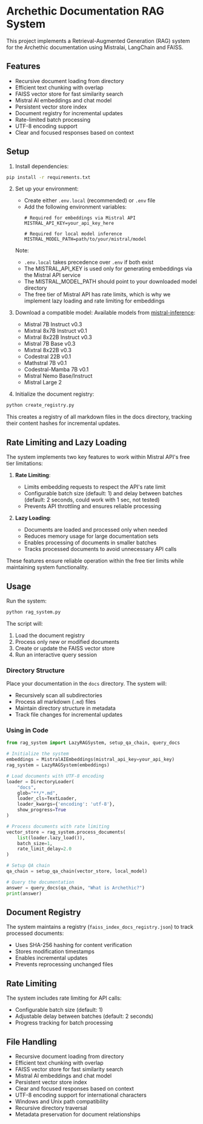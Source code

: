 # Archethic Documentation RAG System

This project implements a Retrieval-Augmented Generation (RAG) system for the Archethic documentation using Mistralai, LangChain and FAISS.

## Features

- Recursive document loading from directory
- Efficient text chunking with overlap
- FAISS vector store for fast similarity search
- Mistral AI embeddings and chat model
- Persistent vector store index
- Document registry for incremental updates
- Rate-limited batch processing
- UTF-8 encoding support
- Clear and focused responses based on context

## Setup

1. Install dependencies:
```bash
pip install -r requirements.txt
```

2. Set up your environment:
   - Create either `.env.local` (recommended) or `.env` file
   - Add the following environment variables:
     ```
     # Required for embeddings via Mistral API
     MISTRAL_API_KEY=your_api_key_here
     
     # Required for local model inference
     MISTRAL_MODEL_PATH=path/to/your/mistral/model
     ```
   Note: 
   - `.env.local` takes precedence over `.env` if both exist
   - The MISTRAL_API_KEY is used only for generating embeddings via the Mistral API service
   - The MISTRAL_MODEL_PATH should point to your downloaded model directory
   - The free tier of Mistral API has rate limits, which is why we implement lazy loading and rate limiting for embeddings

3. Download a compatible model:
   Available models from [mistral-inference](https://github.com/mistralai/mistral-inference):
   - Mistral 7B Instruct v0.3
   - Mixtral 8x7B Instruct v0.1
   - Mixtral 8x22B Instruct v0.3
   - Mistral 7B Base v0.3
   - Mixtral 8x22B v0.3
   - Codestral 22B v0.1
   - Mathstral 7B v0.1
   - Codestral-Mamba 7B v0.1
   - Mistral Nemo Base/Instruct
   - Mistral Large 2

4. Initialize the document registry:
```bash
python create_registry.py
```
This creates a registry of all markdown files in the docs directory, tracking their content hashes for incremental updates.

## Rate Limiting and Lazy Loading

The system implements two key features to work within Mistral API's free tier limitations:

1. **Rate Limiting**: 
   - Limits embedding requests to respect the API's rate limit
   - Configurable batch size (default: 1) and delay between batches (default: 2 seconds, could work with 1 sec, not tested)
   - Prevents API throttling and ensures reliable processing

2. **Lazy Loading**:
   - Documents are loaded and processed only when needed
   - Reduces memory usage for large documentation sets
   - Enables processing of documents in smaller batches
   - Tracks processed documents to avoid unnecessary API calls

These features ensure reliable operation within the free tier limits while maintaining system functionality.

## Usage

Run the system:
```bash
python rag_system.py
```

The script will:
1. Load the document registry
2. Process only new or modified documents
3. Create or update the FAISS vector store
4. Run an interactive query session

### Directory Structure

Place your documentation in the `docs` directory. The system will:
- Recursively scan all subdirectories
- Process all markdown (`.md`) files
- Maintain directory structure in metadata
- Track file changes for incremental updates

### Using in Code

```python
from rag_system import LazyRAGSystem, setup_qa_chain, query_docs

# Initialize the system
embeddings = MistralAIEmbeddings(mistral_api_key=your_api_key)
rag_system = LazyRAGSystem(embeddings)

# Load documents with UTF-8 encoding
loader = DirectoryLoader(
    "docs",
    glob="**/*.md",
    loader_cls=TextLoader,
    loader_kwargs={'encoding': 'utf-8'},
    show_progress=True
)

# Process documents with rate limiting
vector_store = rag_system.process_documents(
    list(loader.lazy_load()),
    batch_size=1,
    rate_limit_delay=2.0
)

# Setup QA chain
qa_chain = setup_qa_chain(vector_store, local_model)

# Query the documentation
answer = query_docs(qa_chain, "What is Archethic?")
print(answer)
```

## Document Registry

The system maintains a registry (`faiss_index_docs_registry.json`) to track processed documents:
- Uses SHA-256 hashing for content verification
- Stores modification timestamps
- Enables incremental updates
- Prevents reprocessing unchanged files

## Rate Limiting

The system includes rate limiting for API calls:
- Configurable batch size (default: 1)
- Adjustable delay between batches (default: 2 seconds)
- Progress tracking for batch processing

## File Handling

- Recursive document loading from directory
- Efficient text chunking with overlap
- FAISS vector store for fast similarity search
- Mistral AI embeddings and chat model
- Persistent vector store index
- Clear and focused responses based on context 
- UTF-8 encoding support for international characters
- Windows and Unix path compatibility
- Recursive directory traversal
- Metadata preservation for document relationships 